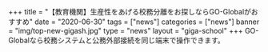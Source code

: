 +++
title = "【教育機関】生産性をあげる校務分離をお探しならGO-Globalがおすすめ"
date = "2020-06-30"
tags = ["news"]
categories = ["news"]
banner = "img/top-new-gigash.jpg"
type = "news"
layout = "giga-school"
+++
GO-Globalなら校務システムと公務外部接続を同じ端末で操作できます。